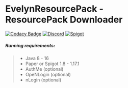 # EvelynResourcePack - ResourcePack Downloader
[![Codacy Badge](https://app.codacy.com/project/badge/Grade/6814e1004a7b45198671f459739f9180)](https://www.codacy.com/gh/josemarcellio/EvelynResourcePack/dashboard?utm_source=github.com&amp;utm_medium=referral&amp;utm_content=josemarcellio/EvelynResourcePack&amp;utm_campaign=Badge_Grade)
[![Discord](https://img.shields.io/discord/761320216377425951?logo=discord)](https://discord.gg/JyF42uRcMk)
[![Spigot](https://img.shields.io/spiget/downloads/96687)](https://www.spigotmc.org/resources/%E2%9C%A8-evelyn-resourcepack-downloader-%E2%9C%A8-authme-nlogin-openlogin-discord-webhook-support.96687/download?version=422667)

##### Running requirements:
>- Java 8 - 16
>- Paper or Spigot 1.8 - 1.17.1<br>
>- AuthMe (optional)
>- OpeNLogin (optional)
>- nLogin (optional)

